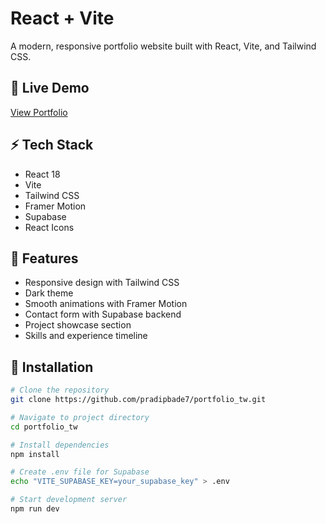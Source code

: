 # React + Vite
A modern, responsive portfolio website built with React, Vite, and Tailwind CSS.

## 🌟 Live Demo
[View Portfolio](https://pradipbade.com)

## ⚡ Tech Stack
- React 18
- Vite
- Tailwind CSS
- Framer Motion
- Supabase
- React Icons

## 🎯 Features
- Responsive design with Tailwind CSS
- Dark theme
- Smooth animations with Framer Motion
- Contact form with Supabase backend
- Project showcase section
- Skills and experience timeline

## 🚀 Installation

```bash
# Clone the repository
git clone https://github.com/pradipbade7/portfolio_tw.git

# Navigate to project directory
cd portfolio_tw

# Install dependencies
npm install

# Create .env file for Supabase
echo "VITE_SUPABASE_KEY=your_supabase_key" > .env

# Start development server
npm run dev